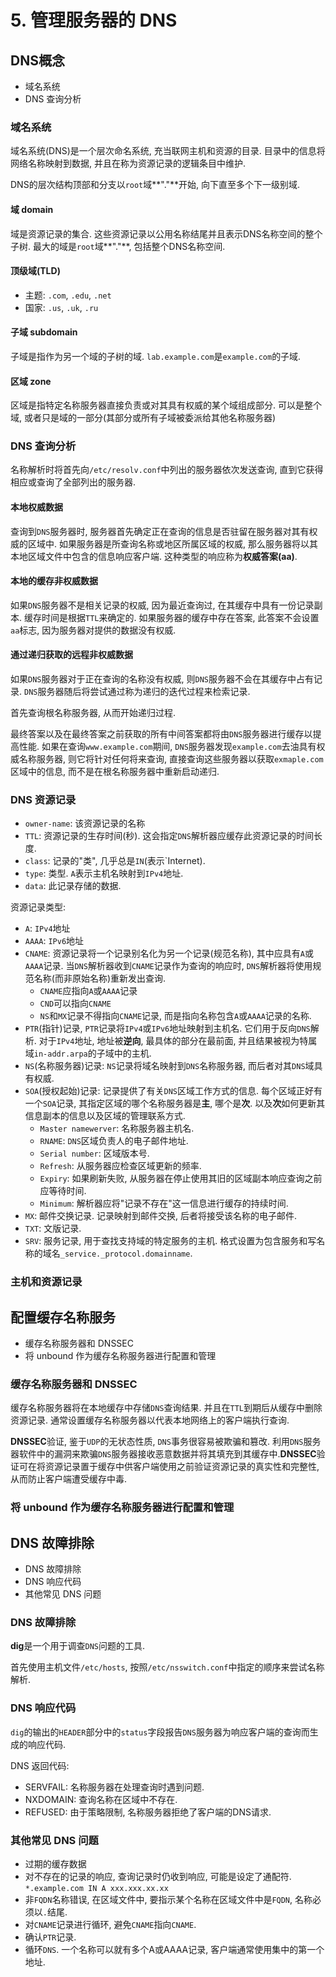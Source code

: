 # 5. 管理服务器的 DNS

## DNS概念

* 域名系统
* DNS 查询分析

### 域名系统

域名系统(DNS)是一个层次命名系统, 充当联网主机和资源的目录. 目录中的信息将网络名称映射到数据, 并且在称为资源记录的逻辑条目中维护.

DNS的层次结构顶部和分支以`root`域**"."**开始, 向下直至多个下一级别域.

#### 域 domain

域是资源记录的集合. 这些资源记录以公用名称结尾并且表示DNS名称空间的整个子树. 最大的域是`root`域**"."**, 包括整个DNS名称空间.

#### 顶级域(TLD)

* 主题: `.com`, `.edu`, `.net`
* 国家: `.us`, `.uk`, `.ru`

#### 子域 subdomain

子域是指作为另一个域的子树的域. `lab.example.com`是`example.com`的子域.

#### 区域 zone

区域是指特定名称服务器直接负责或对其具有权威的某个域组成部分. 可以是整个域, 或者只是域的一部分(其部分或所有子域被委派给其他名称服务器)

### DNS 查询分析

名称解析时将首先向`/etc/resolv.conf`中列出的服务器依次发送查询, 直到它获得相应或查询了全部列出的服务器.

#### 本地权威数据

查询到`DNS`服务器时, 服务器首先确定正在查询的信息是否驻留在服务器对其有权威的区域中. 如果服务器是所查询名称或地区所属区域的权威, 那么服务器将以其本地区域文件中包含的信息响应客户端. 这种类型的响应称为**权威答案(aa)**.

#### 本地的缓存非权威数据

如果`DNS`服务器不是相关记录的权威, 因为最近查询过, 在其缓存中具有一份记录副本. 缓存时间是根据`TTL`来确定的. 如果服务器的缓存中存在答案, 此答案不会设置`aa`标志, 因为服务器对提供的数据没有权威.

#### 通过递归获取的远程非权威数据

如果`DNS`服务器对于正在查询的名称没有权威, 则`DNS`服务器不会在其缓存中占有记录. `DNS`服务器随后将尝试通过称为递归的迭代过程来检索记录.

首先查询根名称服务器, 从而开始递归过程.

最终答案以及在最终答案之前获取的所有中间答案都将由`DNS`服务器进行缓存以提高性能. 如果在查询`www.example.com`期间, `DNS`服务器发现`example.com`去油具有权威名称服务器, 则它将针对任何将来查询, 直接查询这些服务器以获取`exmaple.com`区域中的信息, 而不是在根名称服务器中重新启动递归.

### DNS 资源记录

* `owner-name`: 该资源记录的名称
* `TTL`: 资源记录的生存时间(秒). 这会指定`DNS`解析器应缓存此资源记录的时间长度.
* `class`: 记录的"类", 几乎总是`IN`(表示`Internet).
* `type`: 类型. `A`表示主机名映射到`IPv4`地址.
* `data`: 此记录存储的数据.

资源记录类型:

* `A`: `IPv4`地址
* `AAAA`: `IPv6`地址
* `CNAME`: 资源记录将一个记录别名化为另一个记录(规范名称), 其中应具有`A`或`AAAA`记录. 当`DNS`解析器收到`CNAME`记录作为查询的响应时, `DNS`解析器将使用规范名称(而非原始名称)重新发出查询.
	* `CNAME`应指向`A`或`AAAA`记录
	* `CND`可以指向`CNAME`
	* `NS`和`MX`记录不得指向`CNAME`记录, 而是指向名称包含`A`或`AAAA`记录的名称.
* `PTR`(指针)记录, `PTR`记录将`IPv4`或`IPv6`地址映射到主机名. 它们用于反向`DNS`解析. 对于`IPv4`地址, 地址被**逆向**, 最具体的部分在最前面, 并且结果被视为特属域`in-addr.arpa`的子域中的主机.
* `NS`(名称服务器)记录: `NS`记录将域名映射到`DNS`名称服务器, 而后者对其`DNS`域具有权威.
* `SOA`(授权起始)记录: 记录提供了有关`DNS`区域工作方式的信息. 每个区域正好有一个`SOA`记录, 其指定区域的哪个名称服务器是**主**, 哪个是**次**. 以及**次**如何更新其信息副本的信息以及区域的管理联系方式.
	* `Master namewerver`: 名称服务器主机名.
	* `RNAME`: `DNS`区域负责人的电子邮件地址.
	* `Serial number`: 区域版本号.
	* `Refresh`: 从服务器应检查区域更新的频率.
	* `Expiry`: 如果刷新失败, 从服务器在停止使用其旧的区域副本响应查询之前应等待时间.
	* `Minimum`: 解析器应将"记录不存在"这一信息进行缓存的持续时间.
* `MX`: 邮件交换记录. 记录映射到邮件交换, 后者将接受该名称的电子邮件.
* `TXT`: 文版记录.
* `SRV`: 服务记录, 用于查找支持域的特定服务的主机. 格式设置为包含服务和写名称的域名`_service._protocol.domainname`.

### 主机和资源记录

## 配置缓存名称服务

* 缓存名称服务器和 DNSSEC
* 将 unbound 作为缓存名称服务器进行配置和管理

### 缓存名称服务器和 DNSSEC

缓存名称服务器将在本地缓存中存储`DNS`查询结果. 并且在`TTL`到期后从缓存中删除资源记录. 通常设置缓存名称服务器以代表本地网络上的客户端执行查询.

**DNSSEC**验证, 鉴于`UDP`的无状态性质, `DNS`事务很容易被欺骗和篡改. 利用`DNS`服务器软件中的漏洞来欺骗`DNS`服务器接收恶意数据并将其填充到其缓存中.**DNSSEC**验证可在将资源记录置于缓存中供客户端使用之前验证资源记录的真实性和完整性, 从而防止客户端遭受缓存中毒.

### 将 unbound 作为缓存名称服务器进行配置和管理

## DNS 故障排除

* DNS 故障排除
* DNS 响应代码
* 其他常见 DNS 问题

### DNS 故障排除

**dig**是一个用于调查`DNS`问题的工具.

首先使用主机文件`/etc/hosts`, 按照`/etc/nsswitch.conf`中指定的顺序来尝试名称解析. 

### DNS 响应代码

`dig`的输出的`HEADER`部分中的`status`字段报告`DNS`服务器为响应客户端的查询而生成的响应代码.

DNS 返回代码:

* SERVFAIL: 名称服务器在处理查询时遇到问题.
* NXDOMAIN: 查询名称在区域中不存在.
* REFUSED: 由于策略限制, 名称服务器拒绝了客户端的DNS请求.

### 其他常见 DNS 问题

* 过期的缓存数据
* 对不存在的记录的响应, 查询记录时仍收到响应, 可能是设定了通配符. `*.example.com IN A xxx.xxx.xx.xx`
* 非`FQDN`名称错误, 在区域文件中, 要指示某个名称在区域文件中是`FQDN`, 名称必须以`.`结尾.
* 对`CNAME`记录进行循环, 避免`CNAME`指向`CNAME`.
* 确认`PTR`记录.
* 循环`DNS`. 一个名称可以就有多个A或AAAA记录, 客户端通常使用集中的第一个地址.

